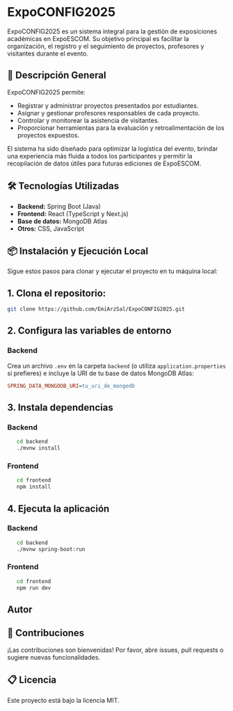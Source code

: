 # ExpoCONFIG2025

ExpoCONFIG2025 es un sistema integral para la gestión de exposiciones académicas en ExpoESCOM. Su objetivo principal es facilitar la organización, el registro y el seguimiento de proyectos, profesores y visitantes durante el evento.

## 🚀 Descripción General

ExpoCONFIG2025 permite:
- Registrar y administrar proyectos presentados por estudiantes.
- Asignar y gestionar profesores responsables de cada proyecto.
- Controlar y monitorear la asistencia de visitantes.
- Proporcionar herramientas para la evaluación y retroalimentación de los proyectos expuestos.

El sistema ha sido diseñado para optimizar la logística del evento, brindar una experiencia más fluida a todos los participantes y permitir la recopilación de datos útiles para futuras ediciones de ExpoESCOM.

## 🛠️ Tecnologías Utilizadas

- **Backend:** Spring Boot (Java)
- **Frontend:** React (TypeScript y Next.js)
- **Base de datos:** MongoDB Atlas
- **Otros:** CSS, JavaScript

## 📦 Instalación y Ejecución Local

Sigue estos pasos para clonar y ejecutar el proyecto en tu máquina local:

## 1. Clona el repositorio:
   ```sh
   git clone https://github.com/EmiArzSal/ExpoCONFIG2025.git
```
## 2. Configura las variables de entorno

### Backend

Crea un archivo `.env` en la carpeta `backend` (o utiliza `application.properties` si prefieres) e incluye la URI de tu base de datos MongoDB Atlas:
```ini
SPRING_DATA_MONGODB_URI=tu_uri_de_mongodb
```
## 3. Instala dependencias

### Backend
   ```sh
      cd backend
      ./mvnw install
   ```

### Frontend
   ```sh
      cd frontend
      npm install
   ```

## 4. Ejecuta la aplicación

### Backend
   ```sh
      cd backend
      ./mvnw spring-boot:run
   ```
### Frontend
   ```sh
      cd frontend
      npm run dev
   ```
## Autor


## 🤝 Contribuciones
¡Las contribuciones son bienvenidas! Por favor, abre issues, pull requests o sugiere nuevas funcionalidades.

## 📋 Licencia
Este proyecto está bajo la licencia MIT.


